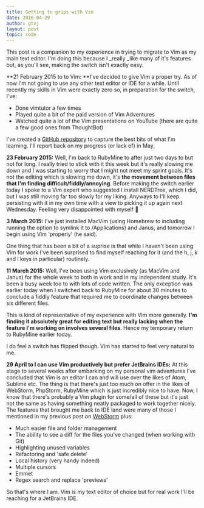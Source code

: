 ```yaml
---
title: Getting to grips with Vim
date: 2016-04-29
author: gtvj
layout: post
topic: code
---
```


This post is a companion to my experience in trying to migrate to Vim as my main text editor. I'm doing this because I _really _like many of it's features but, as you'll see, making the switch isn't exactly easy.

**21 February 2015 to to Vim: **I've decided to give Vim a proper try. As of now I'm not going to use any other text editor or IDE for a while. Until recently my skills in Vim were exactly zero so, in preparation for the switch, I've:

  * Done vimtutor a few times
  * Played quite a bit of the paid version of Vim Adventures
  * Watched quite a lot of the Vim presentations on YouTube (there are quite a few good ones from ThoughtBot)

I've created a [GitHub repository](https://github.com/gtvj/vim-cheatsheet) to capture the best bits of what I'm learning. I'll report back on my progress (or lack of) in May.

**23 February 2015:** Well, I'm back to RubyMine to after just two days to but not for long. I really tried to stick with it this week but it's really slowing me down and I was starting to worry that I might not meet my sprint goals. It's not the editing which is slowing me down, it's **the movement between files that I'm finding difficult/fiddly/annoying**. Before making the switch earlier today I spoke to a Vim expert who suggested I install NERDTree, which I did, but I was still moving far too slowly for my liking. Anyways to I'll keep persisting with it in my own time with a view to picking it up again next Wednesday. Feeling very disappointed with myself 🙁

**3 March 2015:** I've just installed MacVim (using Homebrew to including running the option to symlink it to /Applications) and Janus, and tomorrow I begin using Vim 'properly' (he said).

One thing that has been a bit of a suprise is that while I haven't been using Vim for work I've been surprised to find myself reaching for it (and the h, j, k and l keys in particular) routinely.

**11 March 2015:** Well, I've been using Vim exclusively (as MacVim and Janus) for the whole week to both in work and in my independent study. It's been a busy week too to with lots of code written. The only exception was earlier today when I switched back to RubyMine for about 30 minutes to conclude a fiddly feature that required me to coordinate changes between six different files.

This is kind of representative of my experience with Vim more generally. **I'm finding it absolutely great for editing text but really lacking when the feature I'm working on involves several files**. Hence my temporary return to RubyMine earlier today.

I do feel a switch has flipped though. Vim has started to feel very natural to me.

**29 April to I can use Vim productively but prefer JetBrains IDEs:** At this stage to several weeks after embarking on my personal vim adventures I've concluded that Vim is an editor I can and will use over the likes of Atom, Sublime etc. The thing is that there's just too much on offer in the likes of WebStorm, PhpStorm, RubyMine which is just incredibly nice to have. Now, I know that there's probably a Vim plugin for some/all of these but it's just not the same as having something neatly packaged to work together nicely. The features that brought me back to IDE land were many of those I mentioned in my previous post on [WebStorm](https://52.27.200.123/my-favourite-features-of-webstorm/) plus:

  * Much easier file and folder management
  * The ability to see a diff for the files you've changed (when working with Git)
  * Highlighting unused variables
  * Refactoring and 'safe delete'
  * Local history (very handy indeed)
  * Multiple cursors
  * Emmet
  * Regex search and replace 'previews'

So that's where I am. Vim is my text editor of choice but for real work I'll be reaching for a JetBrains IDE.